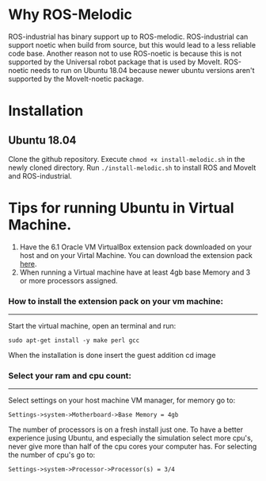 # Why ROS-Melodic
ROS-industrial has binary support up to ROS-melodic. ROS-industrial can support noetic when build from source, but this would lead to a less reliable code base. Another reason not to use ROS-noetic is because this is not supported by the Universal robot package that is used by MoveIt. ROS-noetic needs to run on Ubuntu 18.04 because newer ubuntu versions aren't supported by the MoveIt-noetic package.

# Installation
## Ubuntu 18.04

Clone the github repository.
Execute `chmod +x install-melodic.sh` in the newly cloned directory.
Run `./install-melodic.sh` to install ROS and MoveIt and ROS-industrial.

# Tips for running Ubuntu in Virtual Machine.

1. Have the 6.1 Oracle VM VirtualBox extension pack downloaded on your host and on your Virtal Machine. You can download the extension pack [here](https://www.virtualbox.org/wiki/Downloads).
2. When running a Virtual machine have at least 4gb base Memory and 3 or more processors assigned.

### How to install the extension pack on your vm machine:
---
Start the virtual machine, open an terminal and run:
```
sudo apt-get install -y make perl gcc
```
When the installation is done insert the guest addition cd image

### Select your ram and cpu count:
---
Select settings on your host machine VM manager, for memory go to:
```
Settings->system->Motherboard->Base Memory = 4gb
```
The number of processors is on a fresh install just one. To have a better experience jusing Ubuntu, and especially the simulation select more cpu's, never give more than half of the cpu cores your computer has. For selecting the number of cpu's go to:
```
Settings->system->Processor->Processor(s) = 3/4
```



